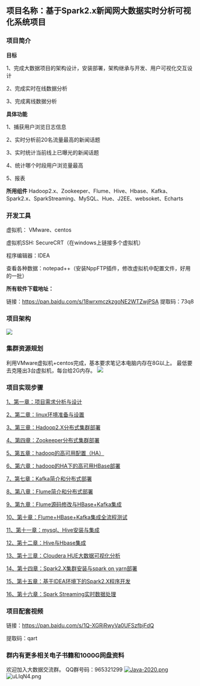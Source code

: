 ﻿## 项目名称：基于Spark2.x新闻网大数据实时分析可视化系统项目

### 项目简介

**目标**

1、完成大数据项目的架构设计，安装部署，架构继承与开发、用户可视化交互设计

2、完成实时在线数据分析

3、完成离线数据分析

**具体功能**

1、捕获用户浏览日志信息

2、实时分析前20名流量最高的新闻话题

3、实时统计当前线上已曝光的新闻话题

4、统计哪个时段用户浏览量最高

5、报表

**所用组件**
Hadoop2.x、Zookeeper、Flume、Hive、Hbase、Kafka、Spark2.x、SparkStreaming、MySQL、Hue、J2EE、websoket、Echarts

### 开发工具

虚拟机：  VMware、centos

虚拟机SSH:  SecureCRT（在windows上链接多个虚拟机）

程序编辑器：IDEA

查看各种数据：notepad++（安装NppFTP插件，修改虚拟机中配置文件，好用的一批）

**所有软件下载地址：**

链接：https://pan.baidu.com/s/18wrxmczkzgoNE2WTZwjPSA 
提取码：73q8 


### 项目架构

![](http://ww1.sinaimg.cn/large/005BOtkIly1fyccyao7f3j30op0ee10a.jpg)

### 集群资源规划

利用VMware虚拟机+centos完成，基本要求笔记本电脑内存在8G以上。
最低要去克隆出3台虚拟机，每台给2G内存。
![](http://ww1.sinaimg.cn/large/005BOtkIly1fycdbmkr58j30m20ckq81.jpg)

### 项目实现步骤

[1、第一章：项目需求分析与设计][1]

[2、第二章：linux环境准备与设置][2]

[3、第三章：Hadoop2.X分布式集群部署][3]

[4、第四章：Zookeeper分布式集群部署][4]

[5、第五章：hadoop的高可用配置（HA）][5]

[6、第六章：hadoop的HA下的高可用HBase部署][6]

[7、第七章：Kafka简介和分布式部署][7]

[8、第八章：Flume简介和分布式部署][8]

[9、第九章：Flume源码修改与HBase+Kafka集成][9]

[10、第十章：Flume+HBase+Kafka集成全流程测试][10]

[11、第十一章：mysql、Hive安装与集成][11]

[12、第十二章：Hive与Hbase集成][12]

[13、第十三章：Cloudera HUE大数据可视化分析][13]

[14、第十四章：Spark2.X集群安装与spark on yarn部署][14]

[15、第十五章：基于IDEA环境下的Spark2.X程序开发][15]

[16、第十六章：Spark Streaming实时数据处理][16]

### 项目配套视频

链接：https://pan.baidu.com/s/1Q-XGRjRwyVa0UFSzfbjFdQ 

提取码：qart 

### 群内有更多相关电子书籍和1000G网盘资料
欢迎加入大数据交流群。
QQ群号码：965321299
[![Java-2020.png](https://i.postimg.cc/Pr4z315C/Java-2020.png)](https://postimg.cc/rKDrz0WT)
![uLIqN4.png](https://s2.ax1x.com/2019/10/12/uLIqN4.png)


  [1]: https://github.com/TALKDATA/JavaBigData/blob/master/news-bigdataproject/1%E3%80%81%E9%A1%B9%E7%9B%AE%E9%9C%80%E6%B1%82.md
  [2]: https://github.com/TALKDATA/JavaBigData/blob/master/news-bigdataproject/2%E3%80%81linux%E9%85%8D%E7%BD%AE.md
  [3]: https://github.com/TALKDATA/JavaBigData/blob/master/news-bigdataproject/3%E3%80%81hadoop%E9%83%A8%E7%BD%B2.md
  [4]: https://github.com/TALKDATA/JavaBigData/blob/master/news-bigdataproject/4%E3%80%81zk%E9%83%A8%E7%BD%B2.md
  [5]: https://github.com/TALKDATA/JavaBigData/blob/master/news-bigdataproject/5%E3%80%81ha%E5%AE%9E%E7%8E%B0.md
  [6]: https://github.com/TALKDATA/JavaBigData/blob/master/news-bigdataproject/6%E3%80%81hbase%E9%83%A8%E7%BD%B2.md
  [7]: https://github.com/TALKDATA/JavaBigData/blob/master/news-bigdataproject/7%E3%80%81kafka%E9%83%A8%E7%BD%B2.md
  [8]: https://github.com/TALKDATA/JavaBigData/blob/master/news-bigdataproject/8%E3%80%81flume%E9%83%A8%E7%BD%B2.md
  [9]: https://github.com/TALKDATA/JavaBigData/blob/master/news-bigdataproject/9%E3%80%81flume-hbase-kfk%E9%85%8D%E7%BD%AE.md
  [10]: https://github.com/TALKDATA/JavaBigData/blob/master/news-bigdataproject/10%E3%80%81flume-hbase-kfk%E8%81%94%E8%B0%83.md
  [11]: https://github.com/TALKDATA/JavaBigData/blob/master/news-bigdataproject/11%E3%80%81mysql-hive.md
  [12]: https://github.com/TALKDATA/JavaBigData/blob/master/news-bigdataproject/12%E3%80%81hive-hbase.md
  [13]: https://github.com/TALKDATA/JavaBigData/blob/master/news-bigdataproject/13%E3%80%81hue.md
  [14]: https://github.com/TALKDATA/JavaBigData/blob/master/news-bigdataproject/14%E3%80%81spark%20on%20yarn.md
  [15]: https://github.com/TALKDATA/JavaBigData/blob/master/news-bigdataproject/15%E3%80%81spark-idea.md
  [16]: https://github.com/TALKDATA/JavaBigData/blob/master/news-bigdataproject/16%E3%80%81spark-streaming1.md